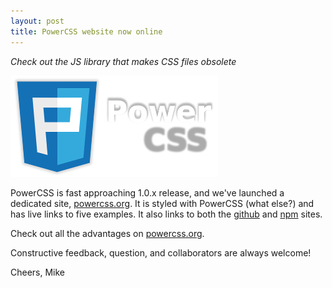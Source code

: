 ```yaml
---
layout: post
title: PowerCSS website now online
---
```

*Check out the JS library that makes CSS files obsolete*

![PowerCSS dedicated website][1]

PowerCSS is fast approaching 1.0.x release, and we've launched
a dedicated site, [powercss.org][2]. It is styled with PowerCSS
(what else?) and has live links to five examples. It also links to 
both the [github][3] and [npm][4] sites.

Check out all the advantages on [powercss.org][2].

Constructive feedback, question, and collaborators are always welcome!

Cheers, Mike

[1]:/images/2016-02-22-pcss.png
[2]:http://powercss.org
[3]:https://www.npmjs.com/package/powercss
[4]:https://github.com/mmikowski/powercss

